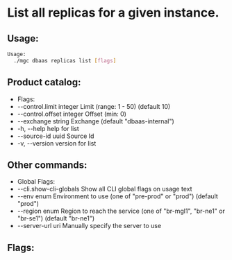 # List all replicas for a given instance.

## Usage:
```bash
Usage:
  ./mgc dbaas replicas list [flags]
```

## Product catalog:
- Flags:
- --control.limit integer     Limit (range: 1 - 50) (default 10)
- --control.offset integer   Offset (min: 0)
- --exchange string          Exchange (default "dbaas-internal")
- -h, --help                     help for list
- --source-id uuid           Source Id
- -v, --version                  version for list

## Other commands:
- Global Flags:
- --cli.show-cli-globals   Show all CLI global flags on usage text
- --env enum               Environment to use (one of "pre-prod" or "prod") (default "prod")
- --region enum            Region to reach the service (one of "br-mgl1", "br-ne1" or "br-se1") (default "br-ne1")
- --server-url uri         Manually specify the server to use

## Flags:
```bash

```

